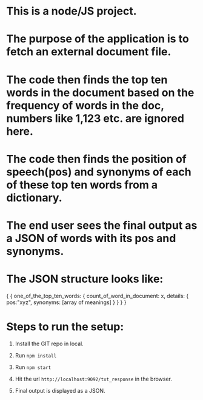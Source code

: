 # This is a node/JS project.

# The purpose of the application is to fetch an external document file.

# The code then finds the top ten words in the document based on the frequency of words in the doc, numbers like 1,123 etc. are ignored here.

# The code then finds the position of speech(pos) and synonyms of each of these top ten words from a dictionary.

# The end user sees the final output as a JSON of words with its pos and synonyms.

# The JSON structure looks like:

{
{
one_of_the_top_ten_words: {
count_of_word_in_document: x,
details: {
pos:"xyz",
synonyms: [array of meanings]
}
}
}
}

# Steps to run the setup:

1. Install the GIT repo in local.

2. Run `npm install`

3. Run `npm start`

4. Hit the url `http://localhost:9092/txt_response` in the browser.

5. Final output is displayed as a JSON.
